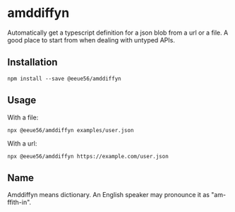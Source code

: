 # amddiffyn

Automatically get a typescript definition for a json blob from a url or a file. A good place to start from when dealing with untyped APIs.

## Installation

```
npm install --save @eeue56/amddiffyn
```

## Usage

With a file:

```
npx @eeue56/amddiffyn examples/user.json
```

With a url:

```
npx @eeue56/amddiffyn https://example.com/user.json
```

## Name

Amddiffyn means dictionary. An English speaker may pronounce it as "am-ffith-in".
